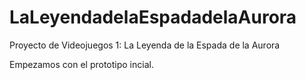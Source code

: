 # LaLeyendadelaEspadadelaAurora
Proyecto de Videojuegos 1: La Leyenda de la Espada de la Aurora

Empezamos con el prototipo incial.